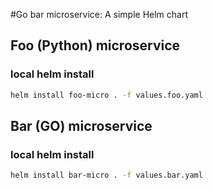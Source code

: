 #Go bar microservice: A simple Helm chart

## Foo (Python) microservice

### local helm install

```bash
helm install foo-micro . -f values.foo.yaml
```

## Bar (GO) microservice

### local helm install

```bash
helm install bar-micro . -f values.bar.yaml
```
